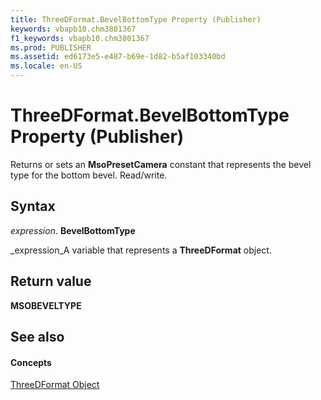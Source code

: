 ```yaml
---
title: ThreeDFormat.BevelBottomType Property (Publisher)
keywords: vbapb10.chm3801367
f1_keywords: vbapb10.chm3801367
ms.prod: PUBLISHER
ms.assetid: ed6173e5-e487-b69e-1d82-b5af103340bd
ms.locale: en-US
---
```



# ThreeDFormat.BevelBottomType Property (Publisher)

Returns or sets an  **MsoPresetCamera** constant that represents the bevel type for the bottom bevel. Read/write.


## Syntax

 _expression_. **BevelBottomType**

 _expression_A variable that represents a  **ThreeDFormat** object.


## Return value

 **MSOBEVELTYPE**


## See also


#### Concepts


 [ThreeDFormat Object](threedformat-object-publisher.md)

